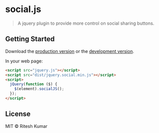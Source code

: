 # social.js

> A jquery plugin to provide more control on social sharing buttons.


## Getting Started

Download the [production version][min] or the [development version][max].

[min]: https://raw.githubusercontent.com/ritz078/jquery-social-js/master/dist/jquery.social.min.js
[max]: https://raw.githubusercontent.com/ritz078/jquery-social-js/master/dist/jquery.social.js

In your web page:

```html
<script src="jquery.js"></script>
<script src="dist/jquery.social.min.js"></script>
<script>
  jQuery(function ($) {
    $(element).socialJS();
  });
</script>
```


## License

MIT © Ritesh Kumar
